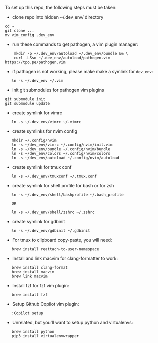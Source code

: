 To set up this repo, the following steps must be taken: 

 - clone repo into hidden ~/.dev_env/ directory
 ```
 cd ~
 git clone ...
 mv vim_config .dev_env
 ```

 - run these commands to get pathogen, a vim plugin manager: 
```
    mkdir -p ~/.dev_env/autoload ~/.dev_env/bundle && \
    curl -LSso ~/.dev_env/autoload/pathogen.vim https://tpo.pe/pathogen.vim
```

 - if pathogen is not working, please make make a symlink for `dev_env`:
 ```
    ln -s ~/.dev_env ~/.vim
 ```

 - init git submodules for pathogen vim plugins
 ```
 git submodule init
 git submodule update
 ```
 
 - create symlink for vimrc 
 ```
    ln -s ~/.dev_env/vimrc ~/.vimrc
 ```

 - create symlinks for nvim config
 ```
    mkdir ~/.config/nvim
    ln -s ~/dev_env/vimrc ~/.config/nvim/init.vim
    ln -s ~/dev_env/bundle ~/.config/nvim/bundle
    ln -s ~/dev_env/colors ~/.config/nvim/colors
    ln -s ~/dev_env/autoload ~/.config/nvim/autoload
 ```
 
 - create symlink for tmux conf 
 ```
    ln -s ~/.dev_env/tmuxconf ~/.tmux.conf
 ```

 - create symlink for shell profile for bash or for zsh
 ```
    ln -s ~/.dev_env/shell/bashprofile ~/.bash_profile

    OR

    ln -s ~/.dev_env/shell/zshrc ~/.zshrc
 ```

 - create symlink for gdbinit
 ```
    ln -s ~/.dev_env/gdbinit ~/.gdbinit
 ```

 - For tmux to clipboard copy-paste, you will need:
 ```
    brew install reattach-to-user-namespace
 ```

 - Install and link macvim for clang-formatter to work:
 ```
    brew install clang-format
    brew install macvim
    brew link macvim
 ```

 - Install fzf for fzf vim plugin:
 ```
    brew install fzf
 ```

 - Setup Github Copilot vim plugin:
 ```
    :Copilot setup
 ```

 - Unrelated, but you'll want to setup python and virtualenvs:
 ```
    brew install python
    pip3 install virtualenvwrapper
 ```
